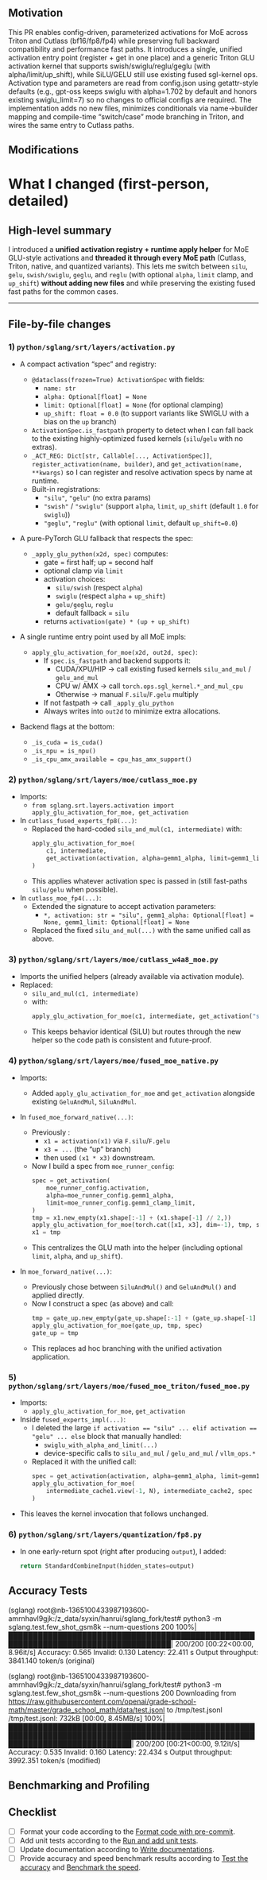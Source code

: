<!-- Thank you for your contribution! Please follow these guidelines to enhance your pull request. If anything is unclear, submit your PR and reach out to maintainers for assistance. Join our Slack community at https://slack.sglang.ai to discuss further. -->

## Motivation

This PR enables config-driven, parameterized activations for MoE across Triton and Cutlass (bf16/fp8/fp4) while preserving full backward compatibility and performance fast paths. It introduces a single, unified activation entry point (register + get in one place) and a generic Triton GLU activation kernel that supports swish/swiglu/reglu/geglu (with alpha/limit/up_shift), while SiLU/GELU still use existing fused sgl-kernel ops. Activation type and parameters are read from config.json using getattr-style defaults (e.g., gpt-oss keeps swiglu with alpha=1.702 by default and honors existing swiglu_limit=7) so no changes to official configs are required. The implementation adds no new files, minimizes conditionals via name→builder mapping and compile-time “switch/case” mode branching in Triton, and wires the same entry to Cutlass paths.

## Modifications

# What I changed (first-person, detailed)

## High-level summary
I introduced a **unified activation registry + runtime apply helper** for MoE GLU-style activations and **threaded it through every MoE path** (Cutlass, Triton, native, and quantized variants). This lets me switch between `silu`, `gelu`, `swish/swiglu`, `geglu`, and `reglu` (with optional `alpha`, `limit` clamp, and `up_shift`) **without adding new files** and while preserving the existing fused fast paths for the common cases.

---

## File-by-file changes

### 1) `python/sglang/srt/layers/activation.py`
- A compact activation “spec” and registry:
  - `@dataclass(frozen=True) ActivationSpec` with fields:
    - `name: str`
    - `alpha: Optional[float] = None`
    - `limit: Optional[float] = None` (for optional clamping)
    - `up_shift: float = 0.0` (to support variants like SWIGLU with a bias on the `up` branch)
  - `ActivationSpec.is_fastpath` property to detect when I can fall back to the existing highly-optimized fused kernels (`silu`/`gelu` with no extras).
  - `_ACT_REG: Dict[str, Callable[..., ActivationSpec]]`, `register_activation(name, builder)`, and `get_activation(name, **kwargs)` so I can register and resolve activation specs by name at runtime.
  - Built-in registrations:
    - `"silu"`, `"gelu"` (no extra params)
    - `"swish"` / `"swiglu"` (support `alpha`, `limit`, `up_shift` (default `1.0` for `swiglu`))
    - `"geglu"`, `"reglu"` (with optional `limit`, default `up_shift=0.0`)

- A pure-PyTorch GLU fallback that respects the spec:
  - `_apply_glu_python(x2d, spec)` computes:
    - gate = first half; up = second half
    - optional clamp via `limit`
    - activation choices:
      - `silu/swish` (respect `alpha`)
      - `swiglu` (respect `alpha` + `up_shift`)
      - `gelu/geglu`, `reglu`
      - default fallback = `silu`
    - returns `activation(gate) * (up + up_shift)`

- A single runtime entry point used by all MoE impls:
  - `apply_glu_activation_for_moe(x2d, out2d, spec)`:
    - If `spec.is_fastpath` and backend supports it:
      - CUDA/XPU/HIP → call existing fused kernels `silu_and_mul` / `gelu_and_mul`
      - CPU w/ AMX → call `torch.ops.sgl_kernel.*_and_mul_cpu`
      - Otherwise → manual `F.silu`/`F.gelu` multiply
    - If not fastpath → call `_apply_glu_python`
    - Always writes into `out2d` to minimize extra allocations.

- Backend flags at the bottom:
  - `_is_cuda = is_cuda()`
  - `_is_npu = is_npu()`
  - `_is_cpu_amx_available = cpu_has_amx_support()`

### 2) `python/sglang/srt/layers/moe/cutlass_moe.py`
- Imports:
  - `from sglang.srt.layers.activation import apply_glu_activation_for_moe, get_activation`
- In `cutlass_fused_experts_fp8(...)`:
  - Replaced the hard-coded `silu_and_mul(c1, intermediate)` with:
    ```python
    apply_glu_activation_for_moe(
        c1, intermediate,
        get_activation(activation, alpha=gemm1_alpha, limit=gemm1_limit),
    )
    ```
  - This applies whatever activation spec is passed in (still fast-paths `silu/gelu` when possible).
- In `cutlass_moe_fp4(...)`:
  - Extended the signature to accept activation parameters:
    - `*, activation: str = "silu", gemm1_alpha: Optional[float] = None, gemm1_limit: Optional[float] = None`
  - Replaced the fixed `silu_and_mul(...)` with the same unified call as above.


### 3) `python/sglang/srt/layers/moe/cutlass_w4a8_moe.py`
- Imports the unified helpers (already available via activation module).
- Replaced:
  - `silu_and_mul(c1, intermediate)`
  - with:
    ```python
    apply_glu_activation_for_moe(c1, intermediate, get_activation("silu"))
    ```
  - This keeps behavior identical (SiLU) but routes through the new helper so the code path is consistent and future-proof.

### 4) `python/sglang/srt/layers/moe/fused_moe_native.py`
- Imports:
  - Added `apply_glu_activation_for_moe` and `get_activation` alongside existing `GeluAndMul`, `SiluAndMul`.
- In `fused_moe_forward_native(...)`:
  - Previously :
    - `x1 = activation(x1)` via `F.silu`/`F.gelu`
    - `x3 = ...` (the “up” branch)
    - then used `(x1 * x3)` downstream.
  - Now I build a spec from `moe_runner_config`:
    ```python
    spec = get_activation(
        moe_runner_config.activation,
        alpha=moe_runner_config.gemm1_alpha,
        limit=moe_runner_config.gemm1_clamp_limit,
    )
    tmp = x1.new_empty(x1.shape[:-1] + (x1.shape[-1] // 2,))
    apply_glu_activation_for_moe(torch.cat([x1, x3], dim=-1), tmp, spec)
    x1 = tmp
    ```
  - This centralizes the GLU math into the helper (including optional `limit`, `alpha`, and `up_shift`).

- In `moe_forward_native(...)`:
  - Previously chose between `SiluAndMul()` and `GeluAndMul()` and applied directly.
  - Now I construct a spec (as above) and call:
    ```python
    tmp = gate_up.new_empty(gate_up.shape[:-1] + (gate_up.shape[-1] // 2,))
    apply_glu_activation_for_moe(gate_up, tmp, spec)
    gate_up = tmp
    ```
  - This replaces ad hoc branching with the unified activation application.

### 5) `python/sglang/srt/layers/moe/fused_moe_triton/fused_moe.py`
- Imports:
  - `apply_glu_activation_for_moe`, `get_activation`
- Inside `fused_experts_impl(...)`:
  - I deleted the large `if activation == "silu" ... elif activation == "gelu" ... else` block that manually handled:
    - `swiglu_with_alpha_and_limit(...)`
    - device-specific calls to `silu_and_mul` / `gelu_and_mul` / `vllm_ops.*`
  - Replaced it with the unified call:
    ```python
    spec = get_activation(activation, alpha=gemm1_alpha, limit=gemm1_limit)
    apply_glu_activation_for_moe(
        intermediate_cache1.view(-1, N), intermediate_cache2, spec
    )
    ```
- This leaves the kernel invocation that follows unchanged.

### 6) `python/sglang/srt/layers/quantization/fp8.py`
- In one early-return spot (right after producing `output`), I added:
  ```python
  return StandardCombineInput(hidden_states=output)

## Accuracy Tests
(sglang) root@nb-1365100433987193600-amrnhavl9gjk:/z_data/syxin/hanrui/sglang_fork/test# python3 -m sglang.test.few_shot_gsm8k --num-questions 200
100%|███████████████████████████████████████████████████████████████████████████████████| 200/200 [00:22<00:00,  8.96it/s]
Accuracy: 0.565
Invalid: 0.130
Latency: 22.411 s
Output throughput: 3841.140 token/s (original)

(sglang) root@nb-1365100433987193600-amrnhavl9gjk:/z_data/syxin/hanrui/sglang_fork/test# python3 -m sglang.test.few_shot_gsm8k --num-questions 200
Downloading from https://raw.githubusercontent.com/openai/grade-school-math/master/grade_school_math/data/test.jsonl to /tmp/test.jsonl
/tmp/test.jsonl: 732kB [00:00, 8.45MB/s]
100%|█████████████████████████████████████████████████████████████████████████████████████████████████████████████████████████████| 200/200 [00:21<00:00,  9.12it/s]
Accuracy: 0.535
Invalid: 0.160
Latency: 22.434 s
Output throughput: 3992.351 token/s (modified)

## Benchmarking and Profiling

<!-- If this pull request impacts inference speed, provide benchmarking and profiling results. -->

## Checklist

- [ ] Format your code according to the [Format code with pre-commit](https://docs.sglang.ai/developer_guide/contribution_guide.html#format-code-with-pre-commit).
- [ ] Add unit tests according to the [Run and add unit tests](https://docs.sglang.ai/developer_guide/contribution_guide.html#run-and-add-unit-tests).
- [ ] Update documentation according to [Write documentations](https://docs.sglang.ai/developer_guide/contribution_guide.html#write-documentations).
- [ ] Provide accuracy and speed benchmark results according to [Test the accuracy](https://docs.sglang.ai/developer_guide/contribution_guide.html#test-the-accuracy) and [Benchmark the speed](https://docs.sglang.ai/developer_guide/contribution_guide.html#benchmark-the-speed).
